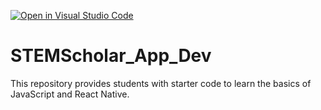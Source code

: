[![Open in Visual Studio Code](https://classroom.github.com/assets/open-in-vscode-718a45dd9cf7e7f842a935f5ebbe5719a5e09af4491e668f4dbf3b35d5cca122.svg)](https://classroom.github.com/online_ide?assignment_repo_id=11422489&assignment_repo_type=AssignmentRepo)
# STEMScholar_App_Dev
This repository provides students with starter code to learn the basics of JavaScript and React Native. 
